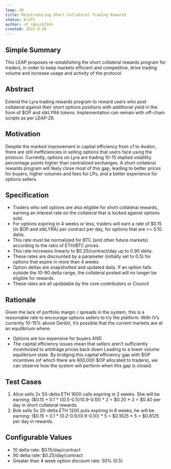 ```yaml
---
leap: 30
title: Reintroducing Short Collateral Trading Rewards
status: Draft
author: nf (@nickf24)
created: 2022-8-29
---
```


## Simple Summary
This LEAP proposes re-establishing the short collateral rewards program for traders, in order to keep markets efficient and competitive, drive trading volume and increase usage and activity of the protocol. 

## Abstract
Extend the Lyra trading rewards program to reward users who post collateral against their short options positions with additional yield in the form of $OP and stkLYRA tokens. Implementation can remain with off-chain scripts as per LEAP-26. 

## Motivation
Despite the marked improvement in capital efficiency from v1 to Avalon, there are still inefficiencies in selling options that users face using the protocol. Currently, options on Lyra are trading 10-15 implied volatility percentage points higher than centralized exchanges. A short collateral rewards program will likely close most of this gap, leading to better prices for buyers, higher volumes and fees for LPs, and a better experience for options sellers. 

## Specification
- Traders who sell options are also eligible for short collateral rewards, earning an interest rate on the collateral that is locked against options sold.
- For options expiring in 4 weeks or less, traders will earn a rate of $0.15 (in $OP and stkLYRA) per contract per day, for options that are >= 0.10 delta.
- This rate must be normalized for BTC (and other future markets) according to the ratio of ETH/BTC prices.
- This rate increases linearly to $0.25/contract/day up to 0.90 delta.
- These rates are discounted by a parameter (initially set to 0.5) for options that expire in more than 4 weeks
- Option deltas are snapshotted and updated daily. If an option falls outside the 10-90 delta range, the collateral posted will no longer be eligible for rewards.
- These rates are all updatable by the core contributors or Council

## Rationale 

Given the lack of portfolio margin / spreads in the system, this is a reasonable rate to encourage options sellers to try the platform. With IV’s currently 10-15% above Deribit, it’s possible that the current markets are at an equilibrium where: 
- Options are too expensive for buyers 
AND
- The capital efficiency issues mean that sellers aren’t sufficiently incentivized to arbitrage prices back down
Leading to a lower volume equilibrium state. By bridging this capital efficiency gap with $OP incentives (of which there are 600,000 $OP allocated to traders), we can observe how the system will perform when this gap is closed. 

## Test Cases 
1. Alice sells 2x 50-delta ETH 1600 calls expiring in 2 weeks. She will be earning: ($0.15 + 0.1 * ((0.5-0.1)/(0.9-0.1))) * 2 = $0.20 * 2 = $0.40 per day in short collateral rewards.
2. Bob sells 5x 20-delta ETH 1200 puts expiring in 6 weeks, he will be earning: ($0.15 + 0.1 * (0.2-0.1)/(0.9-0.1))) * 5 = $0.1625 * 5 = $0.8125 per day in rewards. 

## Configurable Values 
- 10 delta rate: $0.15/day/contract
- 90 delta rate: $0.25/day/contract
- Greater than 4 week option discount rate: 50% (0.5) 

